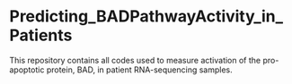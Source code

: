 # Predicting_BADPathwayActivity_in_Patients
This repository contains all codes used to measure activation of the pro-apoptotic protein, BAD, in patient RNA-sequencing samples. 

